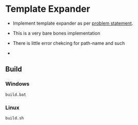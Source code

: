 # Template Expander

- Implement template expander as per [problem statement](https://drive.google.com/file/d/1V6SgufnUOOTG_SIXi02BYTy_EqUTU9g4/view).

- This is a very bare bones implementation
- There is little error chekcing for path-name and such
- 

## Build

### Windows
`build.bat`

### Linux
`build.sh`